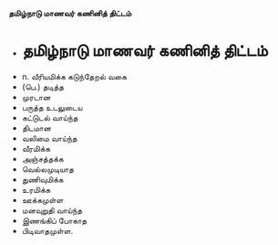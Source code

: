 **தமிழ்நாடு மாணவர் கணினித் திட்டம்**
- # தமிழ்நாடு மாணவர் கணினித் திட்டம்
- n. வீரியமிக்க கடுந்தேறல் வகை
- (பெ.) தடித்த
- முரடான
- பருத்த உடலுடைய
- கட்டுடல் வாய்ந்த
- திடமான
-  வலிமை வாய்ந்த
- வீரமிக்க
- அஞ்சத்தக்க
- வெல்லமுடியாத
-  துணிவுமிக்க
- உரமிக்க
- ஊக்கமுள்ள
- மனவுறுதி வாய்ந்த
- இணங்கிப் போகாத
- பிடிவாதமுள்ள.

